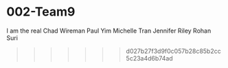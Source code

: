 # 002-Team9
I am the real Chad Wireman
Paul Yim
Michelle Tran
Jennifer Riley
Rohan Suri
>>>>>>> d027b27f3d9f0c057b28c85b2cc5c23a4d6b74ad
